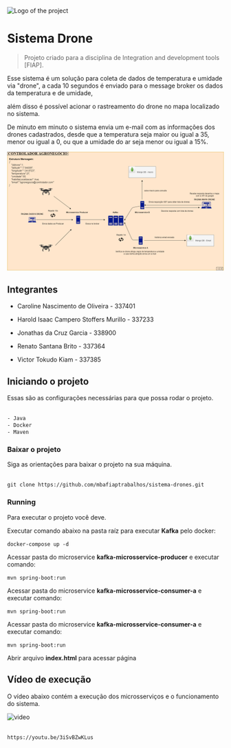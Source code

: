 
![Logo of the project](https://github.com/mbafiaptrabalhos/sistema-drones/blob/develop/index/assets/droneBranco.png)

  

# Sistema Drone

> Projeto criado para a disciplina de Integration and development tools [FIAP].

  

Esse sistema é um solução para coleta de dados de temperatura e umidade via "drone", a cada 10 segundos é enviado para o message broker os dados da temperatura e de umidade,

além disso é possível acionar o rastreamento do drone no mapa localizado no sistema.

De minuto em minuto o sistema envia um e-mail com as informações dos drones cadastrados, desde que a temperatura seja maior ou igual a 35, menor ou igual a 0, ou que a umidade do ar seja menor ou igual a 15%.


![diagrama](diagrama.png)
  

## Integrantes

  

- Caroline Nascimento de Oliveira - 337401

- Harold Isaac Campero Stoffers Murillo - 337233

- Jonathas da Cruz Garcia - 338900

- Renato Santana Brito - 337364

- Victor Tokudo Kiam - 337385

  

## Iniciando o projeto

  

Essas são as configurações necessárias para que possa rodar o projeto.

  

```shell

- Java
- Docker
- Maven

```

  

### Baixar o projeto

  

Siga as orientações para baixar o projeto na sua máquina.

  

```shell

git clone https://github.com/mbafiaptrabalhos/sistema-drones.git

```

  

### Running  

Para executar o projeto você deve.
  
  Executar comando abaixo na pasta raíz para executar **Kafka** pelo docker:
  ```shell
docker-compose up -d
```

Acessar pasta do microservice **kafka-microsservice-producer** e executar comando:

```shell
mvn spring-boot:run
```
Acessar pasta do microservice **kafka-microsservice-consumer-a** e executar comando:

```shell
mvn spring-boot:run
```

Acessar pasta do microservice **kafka-microsservice-consumer-a** e executar comando:

```shell
mvn spring-boot:run
```

Abrir arquivo **index.html** para acessar página
  

## Vídeo de execução

  

O vídeo abaixo contém a execução dos microsserviços e o funcionamento do sistema.

![video](video.gif)

```shell

https://youtu.be/3iSvBZwKLus

```
